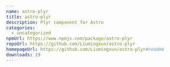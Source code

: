 ```yaml
---
name: astro-plyr
title: astro-plyr
description: Plyr component for Astro
categories:
  - uncategorized
npmUrl: https://www.npmjs.com/package/astro-plyr
repoUrl: https://github.com/Liumingxun/astro-plyr
homepageUrl: https://github.com/Liumingxun/astro-plyr#readme
downloads: 19
---
```

